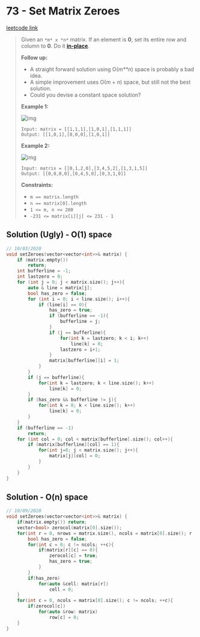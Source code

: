 # 73 - Set Matrix Zeroes

[leetcode link](https://leetcode.com/problems/set-matrix-zeroes/)

> Given an `*m* x *n*` matrix. If an element is **0**, set its entire row and column to **0**. Do it [**in-place**](https://en.wikipedia.org/wiki/In-place_algorithm).
>
> **Follow up:**
>
> - A straight forward solution using O(*m**n*) space is probably a bad idea.
> - A simple improvement uses O(*m* + *n*) space, but still not the best solution.
> - Could you devise a constant space solution?
>
> **Example 1:**
>
> ![img](https://assets.leetcode.com/uploads/2020/08/17/mat1.jpg)
>
> ```
> Input: matrix = [[1,1,1],[1,0,1],[1,1,1]]
> Output: [[1,0,1],[0,0,0],[1,0,1]]
> ```
>
> **Example 2:**
>
> ![img](https://assets.leetcode.com/uploads/2020/08/17/mat2.jpg)
>
> ```
> Input: matrix = [[0,1,2,0],[3,4,5,2],[1,3,1,5]]
> Output: [[0,0,0,0],[0,4,5,0],[0,3,1,0]]
> ```
>
> **Constraints:**
>
> - `m == matrix.length`
> - `n == matrix[0].length`
> - `1 <= m, n <= 200`
> - `-231 <= matrix[i][j] <= 231 - 1`

## Solution (Ugly) - O(1) space

```cpp
// 10/03/2020
void setZeroes(vector<vector<int>>& matrix) {
    if (matrix.empty())
        return;
    int bufferline = -1;
    int lastzero = 0;
    for (int j = 0; j < matrix.size(); j++){
        auto & line = matrix[j];
        bool has_zero = false;
        for (int i = 0; i < line.size(); i++){
            if (line[i] == 0){
                has_zero = true;
                if (bufferline == -1){
                    bufferline = j;
                }
                if (j == bufferline){
                    for(int k = lastzero; k < i; k++)
                        line[k] = 0; 
                    lastzero = i+1;
                }
                matrix[bufferline][i] = 1;
            }
        }
        if (j == bufferline){
            for(int k = lastzero; k < line.size(); k++)
                line[k] = 0; 
        }
        if (has_zero && bufferline != j){
            for(int k = 0; k < line.size(); k++)
                line[k] = 0;
        }
    }
    if (bufferline == -1)
        return;
    for (int col = 0; col < matrix[bufferline].size(); col++){
        if (matrix[bufferline][col] == 1){
            for(int j=0; j < matrix.size(); j++){
                matrix[j][col] = 0;
            }
        }
    }        
}
```
## Solution - O(n) space

```cpp
// 10/09/2020
void setZeroes(vector<vector<int>>& matrix) {
    if(matrix.empty()) return;
    vector<bool> zerocol(matrix[0].size());
    for(int r = 0, nrows = matrix.size(), ncols = matrix[0].size(); r != nrows; ++r){
        bool has_zero = false;
        for(int c = 0; c != ncols; ++c){
            if(matrix[r][c] == 0){
                zerocol[c] = true;
                has_zero = true;
            }
        }
        if(has_zero)
            for(auto &cell: matrix[r])
                cell = 0;
    }
    for(int c = 0, ncols = matrix[0].size(); c != ncols; ++c){
        if(zerocol[c])
            for(auto &row: matrix)
                row[c] = 0;
    }
}
```

## 